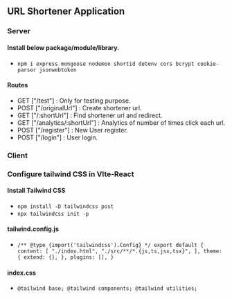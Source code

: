 ## URL Shortener Application

### Server

#### Install below package/module/library.
- `npm i express mongoose nodemon shortid dotenv cors bcrypt cookie-parser jsonwebtoken`

#### Routes
- GET ["/test"] : Only for testing purpose.
- POST ["/originalUrl"] : Create shortener url.
- GET ["/:shortUrl"] : Find shortener url and redirect.
- GET ["/analytics/:shortUrl"] : Analytics of number of times click each url.
- POST ["/register"] : New User register.
- POST ["/login"] : User login.


### Client

### Configure tailwind CSS in VIte-React

#### Install Tailwind CSS
- `npm install -D tailwindcss post`
- `npx tailwindcss init -p`

#### tailwind.config.js
- `/** @type {import('tailwindcss').Config} */
export default {
  content: [
    "./index.html",
    "./src/**/*.{js,ts,jsx,tsx}",
  ],
  theme: {
    extend: {},
  },
  plugins: [],
}`

#### index.css
-  `@tailwind base;
@tailwind components;
@tailwind utilities;`